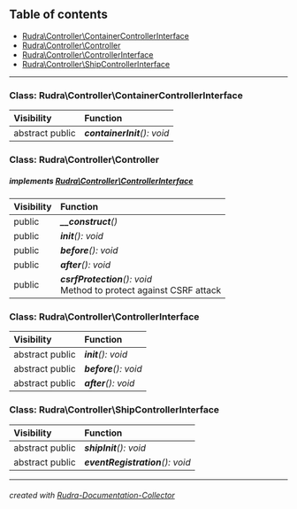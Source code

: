 ## Table of contents
- [Rudra\Controller\ContainerControllerInterface](#rudra_controller_containercontrollerinterface)
- [Rudra\Controller\Controller](#rudra_controller_controller)
- [Rudra\Controller\ControllerInterface](#rudra_controller_controllerinterface)
- [Rudra\Controller\ShipControllerInterface](#rudra_controller_shipcontrollerinterface)
<hr>

<a id="rudra_controller_containercontrollerinterface"></a>

### Class: Rudra\Controller\ContainerControllerInterface
| Visibility | Function |
|:-----------|:---------|
|abstract public|<em><strong>containerInit</strong>(): void</em><br>|


<a id="rudra_controller_controller"></a>

### Class: Rudra\Controller\Controller
##### implements [Rudra\Controller\ControllerInterface](#rudra_controller_controllerinterface)
| Visibility | Function |
|:-----------|:---------|
|public|<em><strong>__construct</strong>()</em><br>|
|public|<em><strong>init</strong>(): void</em><br>|
|public|<em><strong>before</strong>(): void</em><br>|
|public|<em><strong>after</strong>(): void</em><br>|
|public|<em><strong>csrfProtection</strong>(): void</em><br>Method to protect against CSRF attack|


<a id="rudra_controller_controllerinterface"></a>

### Class: Rudra\Controller\ControllerInterface
| Visibility | Function |
|:-----------|:---------|
|abstract public|<em><strong>init</strong>(): void</em><br>|
|abstract public|<em><strong>before</strong>(): void</em><br>|
|abstract public|<em><strong>after</strong>(): void</em><br>|


<a id="rudra_controller_shipcontrollerinterface"></a>

### Class: Rudra\Controller\ShipControllerInterface
| Visibility | Function |
|:-----------|:---------|
|abstract public|<em><strong>shipInit</strong>(): void</em><br>|
|abstract public|<em><strong>eventRegistration</strong>(): void</em><br>|
<hr>

###### created with [Rudra-Documentation-Collector](#https://github.com/Jagepard/Rudra-Documentation-Collector)
